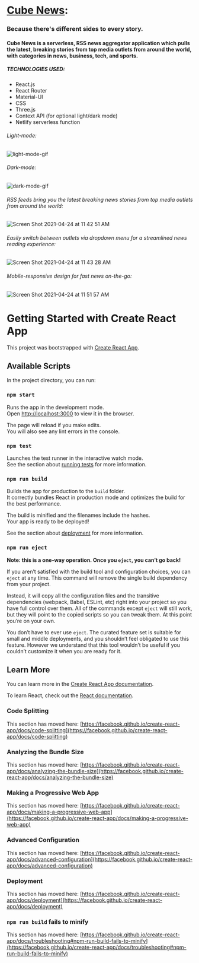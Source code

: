 # [Cube News](https://cube-news-app.netlify.app/): 

### Because there's different sides to every story.

#### Cube News is a serverless, RSS news aggregator application which pulls the latest, breaking stories from top media outlets from around the world, with categories in news, business, tech, and sports.

##### TECHNOLOGIES USED:
* React.js
* React Router
* Material-UI
* CSS
* Three.js
* Context API (for optional light/dark mode)
* Netlify serverless function

###### Light-mode:
![light-mode-gif](https://user-images.githubusercontent.com/68121283/115965782-59c32680-a4f0-11eb-82ef-420de3615648.gif)

###### Dark-mode:
![dark-mode-gif](https://user-images.githubusercontent.com/68121283/115965808-78292200-a4f0-11eb-8f02-3a93d6a7ce80.gif)

###### RSS feeds bring you the latest breaking news stories from top media outlets from around the world:
![Screen Shot 2021-04-24 at 11 42 51 AM](https://user-images.githubusercontent.com/68121283/115966276-706a7d00-a4f2-11eb-8a84-f7af71c9f999.png)

###### Easily switch between outlets via dropdown menu for a streamlined news reading experience:
![Screen Shot 2021-04-24 at 11 43 28 AM](https://user-images.githubusercontent.com/68121283/115966354-d951f500-a4f2-11eb-9fa1-3596388635d4.png)

###### Mobile-responsive design for fast news on-the-go:
![Screen Shot 2021-04-24 at 11 51 57 AM](https://user-images.githubusercontent.com/68121283/115966520-8dec1680-a4f3-11eb-8d0b-6c8707861f73.png)







# Getting Started with Create React App

This project was bootstrapped with [Create React App](https://github.com/facebook/create-react-app).

## Available Scripts

In the project directory, you can run:

### `npm start`

Runs the app in the development mode.\
Open [http://localhost:3000](http://localhost:3000) to view it in the browser.

The page will reload if you make edits.\
You will also see any lint errors in the console.

### `npm test`

Launches the test runner in the interactive watch mode.\
See the section about [running tests](https://facebook.github.io/create-react-app/docs/running-tests) for more information.

### `npm run build`

Builds the app for production to the `build` folder.\
It correctly bundles React in production mode and optimizes the build for the best performance.

The build is minified and the filenames include the hashes.\
Your app is ready to be deployed!

See the section about [deployment](https://facebook.github.io/create-react-app/docs/deployment) for more information.

### `npm run eject`

**Note: this is a one-way operation. Once you `eject`, you can’t go back!**

If you aren’t satisfied with the build tool and configuration choices, you can `eject` at any time. This command will remove the single build dependency from your project.

Instead, it will copy all the configuration files and the transitive dependencies (webpack, Babel, ESLint, etc) right into your project so you have full control over them. All of the commands except `eject` will still work, but they will point to the copied scripts so you can tweak them. At this point you’re on your own.

You don’t have to ever use `eject`. The curated feature set is suitable for small and middle deployments, and you shouldn’t feel obligated to use this feature. However we understand that this tool wouldn’t be useful if you couldn’t customize it when you are ready for it.

## Learn More

You can learn more in the [Create React App documentation](https://facebook.github.io/create-react-app/docs/getting-started).

To learn React, check out the [React documentation](https://reactjs.org/).

### Code Splitting

This section has moved here: [https://facebook.github.io/create-react-app/docs/code-splitting](https://facebook.github.io/create-react-app/docs/code-splitting)

### Analyzing the Bundle Size

This section has moved here: [https://facebook.github.io/create-react-app/docs/analyzing-the-bundle-size](https://facebook.github.io/create-react-app/docs/analyzing-the-bundle-size)

### Making a Progressive Web App

This section has moved here: [https://facebook.github.io/create-react-app/docs/making-a-progressive-web-app](https://facebook.github.io/create-react-app/docs/making-a-progressive-web-app)

### Advanced Configuration

This section has moved here: [https://facebook.github.io/create-react-app/docs/advanced-configuration](https://facebook.github.io/create-react-app/docs/advanced-configuration)

### Deployment

This section has moved here: [https://facebook.github.io/create-react-app/docs/deployment](https://facebook.github.io/create-react-app/docs/deployment)

### `npm run build` fails to minify

This section has moved here: [https://facebook.github.io/create-react-app/docs/troubleshooting#npm-run-build-fails-to-minify](https://facebook.github.io/create-react-app/docs/troubleshooting#npm-run-build-fails-to-minify)
